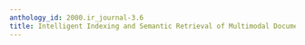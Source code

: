 ```yaml
---
anthology_id: 2000.ir_journal-3.6
title: Intelligent Indexing and Semantic Retrieval of Multimodal Documents
---
```

